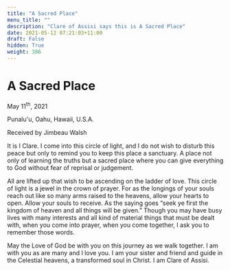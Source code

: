 ```yaml
---
title: "A Sacred Place"
menu_title: ""
description: "Clare of Assisi says this is A Sacred Place"
date: 2021-05-12 07:21:03+11:00
draft: False
hidden: True
weight: 386
---
```

# A Sacred Place

May 11<sup>th</sup>, 2021

Punalu'u, Oahu, Hawaii, U.S.A.

Received by Jimbeau Walsh   



It is I Clare. I come into this circle of light, and I do not wish to disturb this peace but only to remind you to keep this place a sanctuary. A place not only of learning the truths but a sacred place where you can give everything to God without fear of reprisal or judgement.

All are lifted up that wish to be ascending on the ladder of love. This circle of light is a jewel in the crown of prayer. For as the longings of your souls reach out like so many arms raised to the heavens, allow your hearts to open. Allow your souls to receive. As the saying goes “seek ye first the kingdom of heaven and all things will be given.” Though you may have busy lives with many interests and all kind of material things that must be dealt with, when you come into prayer, when you come together, I ask you to remember those words. 

May the Love of God be with you on this journey as we walk together. I am with you as are many and I love you. I am your sister and friend and guide in the Celestial heavens, a transformed soul in Christ. I am Clare of Assisi. 